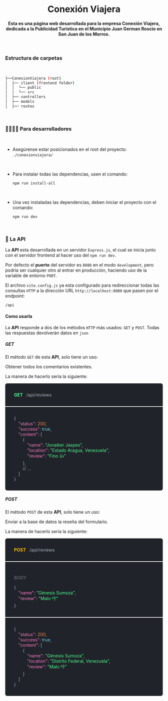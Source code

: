 <h1 align="center">Conexión Viajera</h1>

<h4 align="center">Esta es una página web desarrollada para la empresa Conexión Viajera, dedicada a la Publicidad Turística en el Municipio Juan German Roscio en San Juan de los Morros.</h4>

<br/>

### Estructura de carpetas

<br/>

```bash
├──ConexionViajera (root)
│  ├── client (frontend folder)
│  │  └── public
│  │  └── src
│  ├── controllers
│  ├── models
│  ├── routes
```

<br/>

### 👨‍💻👩‍💻 Para desarrolladores

<br/>

* Asegúrense estar posicionados en el root del proyecto: `./conexionviajera/`

<br/>

* Para instalar todas las dependencias, usen el comando:
  ```
  npm run install-all
  ```

<br/>

* Una vez instaladas las dependencias, deben iniciar el proyecto con el comando:

	```
	npm run dev
	```
<br/>

### 🏓 La API

La **API** esta desarrollada en un servidor `Express.js`, el cual se inicia junto con el servidor frontend al hacer uso del `npm run dev`.

Por defecto el **puerto** del servidor es `8080` en el modo `development`, pero podría ser cualquier otro al entrar en producción, haciendo uso de la variable de entorno `PORT`.

El archivo `vite.config.js` ya esta configurado para redireccionar todas las consultas `HTTP` a la dirección URL `http://localhost:8080` que pasen por el endpoint:

```http
/api
```

#### Como usarla

La **API** responde a dos de los métodos `HTTP` más usados: `GET` y `POST`. Todas las respuestas devolverán datos en `json`

##### GET

El método `GET` de esta **API**, solo tiene un uso:

Obtener todos los comentarios existentes.

La manera de hacerlo sería la siguiente:

<div style="background-color: #202329; padding: 2em; border-radius: 6px 6px 0 0; color: #abb2bf;">
	<span style="padding-right: .5em; color: #4cff8f; font-weight: 700; user-select: none">GET</span>
	<span>/api/reviews</span>
</div>

<div style="background-color: #202329; padding: 2em; border-radius: 0 0 6px 6px; color: #abb2bf; margin-top: 2px;">
	<span>
		<p style="margin:0;padding:0;">{</p>
			<p style="margin:0;padding:0;padding-left: 1em;"><span style="color: #ff79c6;">"status"</span>: <span style="color: #f08d49;">200</span>,</p>
			<p style="margin:0;padding:0;padding-left: 1em;"><span style="color: #ff79c6;">"success"</span>: <span style="color: #66d9ef;">true</span>,</p>
			<p style="margin:0;padding:0;padding-left: 1em;">
				<span style="color: #ff79c6;">"content"</span>: [
					<p style="margin:0;padding:0;padding-left: 2em;">{</p>
						<p style="margin:0;padding:0;"><span style="color: #ff79c6; padding-left: 3em;">"name"</span>: <span style="color: #4cff8f;">"Jonaiker Jaspes"</span>,</p>
						<p style="margin:0;padding:0;"><span style="color: #ff79c6; padding-left: 3em;">"location"</span>: <span style="color: #4cff8f;">"Estado Aragua, Venezuela"</span>,</p>
						<p style="margin:0;padding:0;"><span style="color: #ff79c6; padding-left: 3em;">"review"</span>: <span style="color: #4cff8f;">"Fino 👍"</span></p>
					<p style="margin:0;padding:0;padding-left: 2em;">},</p>
					<span style="margin:0;padding:0;padding-left: 2em;">// ...</span>
				<p style="margin:0;padding:0;padding-left: 1em;">]</p>
		<p style="margin:0;padding:0;">}</p>
	</span style="margin:0;padding:0;">
</div>

##### POST

El método `POST` de esta **API**, solo tiene un uso:

Enviar a la base de datos la reseña del formulario.

La manera de hacerlo sería la siguiente:

<div style="background-color: #202329; padding: 2em; border-radius: 6px 6px 0 0; color: #abb2bf;">
	<span style="padding-right: .5em; color: #ffbc00; font-weight: 700; user-select: none">POST</span>
	<span>/api/reviews</span>
</div>

<div style="position: relative; background-color: #202329; padding: 2em; color: #abb2bf; margin-top: 2px;">
	<p style="font-weight: 700; user-select: none; opacity: 40%">BODY</p>
	<span>
		<p style="margin:0;padding:0;">{</p>
			<p style="margin:0;padding:0;padding-left: 1em;"><span style="color: #ff79c6;">"name"</span>: <span style="color: #4cff8f;">"Génesis Sumoza"</span>,</p>
			<p style="margin:0;padding:0;padding-left: 1em;"><span style="color: #ff79c6;">"review"</span>: <span style="color: #4cff8f;">"Malo 👎"</span>
		<p style="margin:0;padding:0;">}</p>
	</span style="margin:0;padding:0;">
</div>

<div style="background-color: #202329; padding: 2em; border-radius: 0 0 6px 6px; color: #abb2bf; margin-top: 2px;">
	<span>
		<p style="margin:0;padding:0;">{</p>
			<p style="margin:0;padding:0;padding-left: 1em;"><span style="color: #ff79c6;">"status"</span>: <span style="color: #f08d49;">200</span>,</p>
			<p style="margin:0;padding:0;padding-left: 1em;"><span style="color: #ff79c6;">"success"</span>: <span style="color: #66d9ef;">true</span>,</p>
			<p style="margin:0;padding:0;padding-left: 1em;">
				<span style="color: #ff79c6;">"content"</span>: [
					<p style="margin:0;padding:0;padding-left: 2em;">{</p>
						<p style="margin:0;padding:0;"><span style="color: #ff79c6; padding-left: 3em;">"name"</span>: <span style="color: #4cff8f;">"Génesis Sumoza"</span>,</p>
						<p style="margin:0;padding:0;"><span style="color: #ff79c6; padding-left: 3em;">"location"</span>: <span style="color: #4cff8f;">"Distrito Federal, Venezuela"</span>,</p>
						<p style="margin:0;padding:0;"><span style="color: #ff79c6; padding-left: 3em;">"review"</span>: <span style="color: #4cff8f;">"Malo 👎"</span></p>
					<p style="margin:0;padding:0;padding-left: 2em;">}</p>
				<p style="margin:0;padding:0;padding-left: 1em;">]</p>
		<p style="margin:0;padding:0;">}</p>
	</span style="margin:0;padding:0;">
</div>